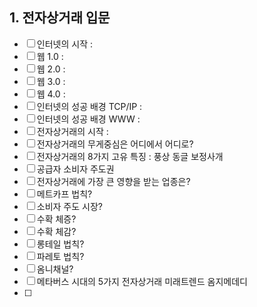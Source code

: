 ## 1. 전자상거래 입문
- [ ] 인터넷의 시작 : 
- [ ] 웹 1.0 : 
- [ ] 웹 2.0 : 
- [ ] 웹 3.0 : 
- [ ] 웹 4.0 : 
- [ ] 인터넷의 성공 배경 TCP/IP : 
- [ ] 인터넷의 성공 배경 WWW : 
- [ ] 전자상거래의 시작 : 
- [ ] 전자상거래의 무게중심은 어디에서 어디로?
- [ ] 전자상거래의 8가지 고유 특징 : 풍상 동글 보정사개 
- [ ] 공급자 소비자 주도권
- [ ] 전자상거래에 가장 큰 영향을 받는 업종은?
- [ ] 메트카프 법칙?
- [ ] 소비자 주도 시장?
- [ ] 수확 체증?
- [ ] 수확 체감?
- [ ] 롱테일 법칙?
- [ ] 파레토 법칙?
- [ ] 옴니채널?
- [ ] 메타버스 시대의 5가지 전자상거래 미래트렌드 옴지메데디
- [ ] 


























































